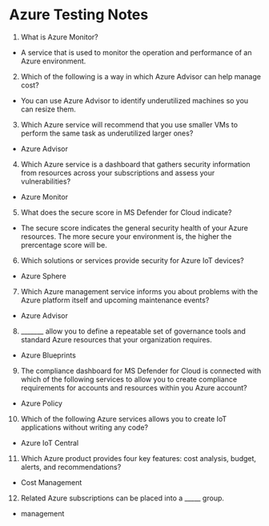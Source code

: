 # Azure Testing Notes

1. What is Azure Monitor?
- A service that is used to monitor the operation and performance of an Azure environment.

2. Which of the following is a way in which Azure Advisor can help manage cost?
- You can use Azure Advisor to identify underutilized machines so you can resize them.

3. Which Azure service will recommend that you use smaller VMs to perform the same task as underutilized larger ones?
- Azure Advisor

4. Which Azure service is a dashboard that gathers security information from resources across your subscriptions and assess your vulnerabilities?
- Azure Monitor

5. What does the secure score in MS Defender for Cloud indicate?
- The secure score indicates the general security health of your Azure resources. The more secure your environment is, the higher the prercentage score will be.

6. Which solutions or services provide security for Azure IoT devices?
- Azure Sphere

7. Which Azure management service informs you about problems with the Azure platform itself and upcoming maintenance events?
- Azure Advisor

8. _______ allow you to define a repeatable set of governance tools and standard Azure resources that your organization requires.
- Azure Blueprints

9. The compliance dashboard for MS Defender for Cloud is connected with which of the following services to allow you to create compliance requirements for accounts and resources within you Azure account?
- Azure Policy

10. Which of the following Azure services allows you to create IoT applications without writing any code?
- Azure IoT Central

11. Which Azure product provides four key features: cost analysis, budget, alerts, and recommendations?
- Cost Management

12. Related Azure subscriptions can be placed into a _____ group.
- management